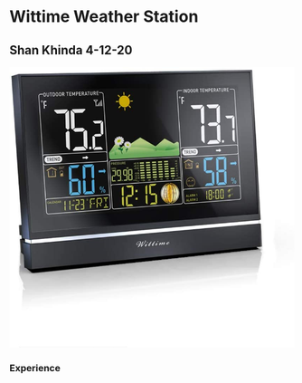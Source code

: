# Wittime Weather Station

## Shan Khinda 4-12-20

![alt text](assets/image.png "Wittime Station")



### Experience

